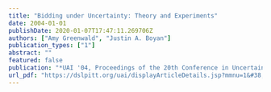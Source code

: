 ```yaml
---
title: "Bidding under Uncertainty: Theory and Experiments"
date: 2004-01-01
publishDate: 2020-01-07T17:47:11.269706Z
authors: ["Amy Greenwald", "Justin A. Boyan"]
publication_types: ["1"]
abstract: ""
featured: false
publication: "*UAI '04, Proceedings of the 20th Conference in Uncertainty in Artificial Intelligence, Banff, Canada, July 7-11, 2004*"
url_pdf: "https://dslpitt.org/uai/displayArticleDetails.jsp?mmnu=1&#38;smnu=2&#38;article_id=1110&#38;proceeding_id=20"
---
```



